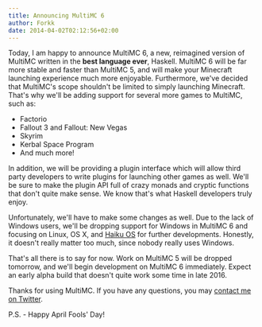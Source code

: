 ```yaml
---
title: Announcing MultiMC 6
author: Forkk
date: 2014-04-02T02:12:56+02:00
---
```


Today, I am happy to announce MultiMC 6, a new, reimagined version of MultiMC written in the **best language ever**, Haskell. MultiMC 6 will be far more stable and faster than MultiMC 5, and will make your Minecraft launching experience much more enjoyable. Furthermore, we've decided that MultiMC's scope shouldn't be limited to simply launching Minecraft. That's why we'll be adding support for several more games to MultiMC, such as:

- Factorio
- Fallout 3 and Fallout: New Vegas
- Skyrim
- Kerbal Space Program
- And much more!

In addition, we will be providing a plugin interface which will allow third party developers to write plugins for launching other games as well. We'll be sure to make the plugin API full of crazy monads and cryptic functions that don't quite make sense. We know that's what Haskell developers truly enjoy.

Unfortunately, we'll have to make some changes as well. Due to the lack of Windows users, we'll be dropping support for Windows in MultiMC 6 and focusing on Linux, OS X, and [Haiku OS](https://www.haiku-os.org/) for further developments. Honestly, it doesn't really matter too much, since nobody really uses Windows.

That's all there is to say for now. Work on MultiMC 5 will be dropped tomorrow, and we'll begin development on MultiMC 6 immediately. Expect an early alpha build that doesn't quite work some time in late 2016.

Thanks for using MultiMC. If you have any questions, you may [contact me on Twitter](https://twitter.com/Forkk13).

P.S. - Happy April Fools' Day!


